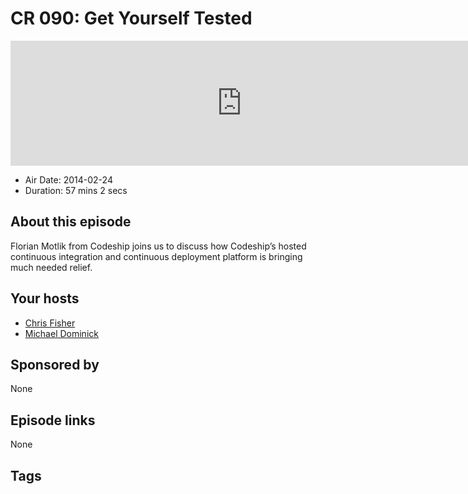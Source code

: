 # CR 090: Get Yourself Tested

<iframe src="https://player.fireside.fm/v2/MLf2ZzhC+4SvAe1hJ?theme=dark" width="740" height="200" frameborder="0" scrolling="no"></iframe>

* Air Date: 2014-02-24
* Duration: 57 mins 2 secs

## About this episode

Florian Motlik from Codeship joins us to discuss how Codeship’s hosted continuous integration and continuous deployment platform is bringing much needed relief.

## Your hosts
* [Chris Fisher](https://coder.show/hosts/chrislas)
* [Michael Dominick](https://coder.show/hosts/michael)

## Sponsored by

None



## Episode links

None



## Tags

